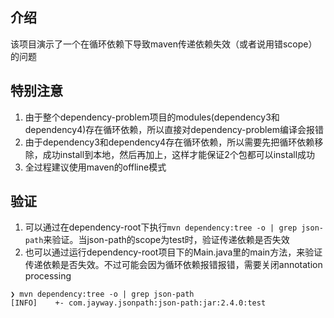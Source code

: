 ## 介绍

该项目演示了一个在循环依赖下导致maven传递依赖失效（或者说用错scope）的问题

## 特别注意

1. 由于整个dependency-problem项目的modules(dependency3和dependency4)存在循环依赖，所以直接对dependency-problem编译会报错
2. 由于dependency3和dependency4存在循环依赖，所以需要先把循环依赖移除，成功install到本地，然后再加上，这样才能保证2个包都可以install成功
3. 全过程建议使用maven的offline模式

## 验证
1. 可以通过在dependency-root下执行`mvn dependency:tree -o | grep json-path`来验证。当json-path的scope为test时，验证传递依赖是否失效
2. 也可以通过运行dependency-root项目下的Main.java里的main方法，来验证传递依赖是否失效。不过可能会因为循环依赖报错报错，需要关闭annotation processing

```
❯ mvn dependency:tree -o | grep json-path
[INFO]    +- com.jayway.jsonpath:json-path:jar:2.4.0:test
```